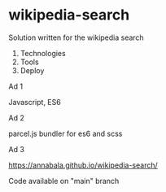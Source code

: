 # wikipedia-search
Solution written for the wikipedia search

1. Technologies
2. Tools
3. Deploy

Ad 1

Javascript, ES6

Ad 2

parcel.js bundler for es6 and scss

Ad 3

https://annabala.github.io/wikipedia-search/


Code available on "main" branch
